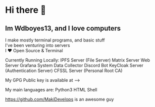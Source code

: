 # Hi there 👋

## Im Wdboyes13, and I love computers  

I make mostly terminal programs, and basic stuff  
I've been venturing into servers  
I ❤️ Open Source & Terminal

Currently Running Locally:
    IPFS Server (File Server)
    Matrix Server
    Web Server
    Grafana System Data Collector
    Discord Bot
    KeyCloak Server (Authentication Server)
    CFSSL Server (Personal Root CA)
    
My GPG Public key is available at -->

My main languages are:
    Python3
    HTML
    Shell

https://github.com/MakiDevelops is an awesome guy

